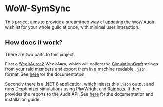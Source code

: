 # WoW-SymSync

This project aims to provide a streamlined way of updating the [WoW Audit](https://wowaudit.com/) wishlist for your whole guild at once, with minimal user interaction.

## How does it work?
There are two parts to this project.

First a [WeakAuras2](https://github.com/WeakAuras/WeakAuras2) WeakAura, which will collect the [SimulationCraft](https://simulationcraft.org/) strings from your raid members and export them in a machine readable `.json` format.
See [here](SimSharer%20WA) for the documentation.

Secondly there is a .NET 8 application, which injests this `.json` output and runs Droptimizer simulations using PlayWright and [Raidbots](https://www.raidbots.com/simbot).
It then provides the reports to the Audit API.
See [here](SimRunner) for the documentation and installation guide.
